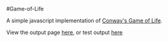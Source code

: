 #Game-of-Life

A simple javascript implementation of [Conway's Game of Life](http://en.wikipedia.org/wiki/Conway's_Game_of_Life).

View the output page [here](http://wdoug.github.io/Game-of-Life/), or test output [here](http://wdoug.github.io/Game-of-Life/test.html)
